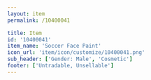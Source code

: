 ```yaml
---
layout: item
permalink: /10400041

title: Item
id: '10400041'
item_name: 'Soccer Face Paint'
icon_url: 'item/icon/customize/10400041.png'
sub_header: ['Gender: Male', 'Cosmetic']
footer: ['Untradable, Unsellable']
---
```

